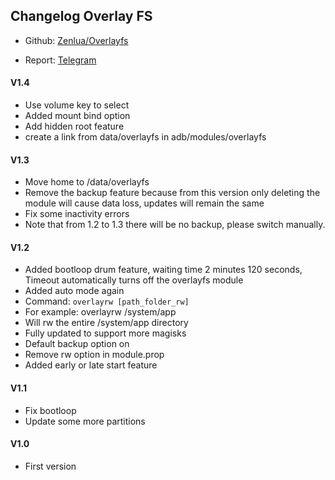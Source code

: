 ## Changelog Overlay FS

+ Github: [Zenlua/Overlayfs](https://github.com/Zenlua/Overlayfs)

+ Report: [Telegram](https://t.me/toolmod)

#### V1.4

+ Use volume key to select
+ Added mount bind option
+ Add hidden root feature
+ create a link from data/overlayfs in adb/modules/overlayfs

#### V1.3

+ Move home to /data/overlayfs
+ Remove the backup feature because from this version only deleting the module will cause data loss, updates will remain the same
+ Fix some inactivity errors
+ Note that from 1.2 to 1.3 there will be no backup, please switch manually.

#### V1.2

+ Added bootloop drum feature, waiting time 2 minutes 120 seconds, Timeout automatically turns off the overlayfs module
+ Added auto mode again
+ Command: `overlayrw [path_folder_rw]`
+ For example: overlayrw /system/app
+ Will rw the entire /system/app directory
+ Fully updated to support more magisks
+ Default backup option on
+ Remove rw option in module.prop
+ Added early or late start feature

#### V1.1

+ Fix bootloop
+ Update some more partitions

#### V1.0

+ First version
